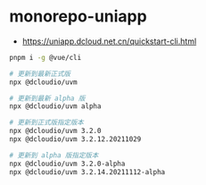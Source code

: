 # monorepo-uniapp

- https://uniapp.dcloud.net.cn/quickstart-cli.html

```bash
pnpm i -g @vue/cli

# 更新到最新正式版
npx @dcloudio/uvm

# 更新到最新 alpha 版
npx @dcloudio/uvm alpha

# 更新到正式版指定版本
npx @dcloudio/uvm 3.2.0
npx @dcloudio/uvm 3.2.12.20211029

# 更新到 alpha 版指定版本
npx @dcloudio/uvm 3.2.0-alpha
npx @dcloudio/uvm 3.2.14.20211112-alpha
```

